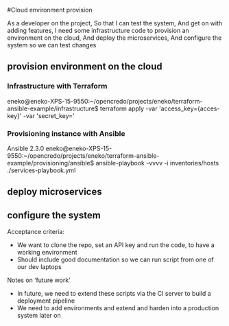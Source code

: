 
#Cloud environment provision

As a developer on the project,
So that I can test the system,
And get on with adding features,
I need some infrastructure code to provision an
environment on the cloud,
And deploy the microservices,
And configure the system so we can test changes

## provision environment on the cloud

### Infrastructure with Terraform

eneko@eneko-XPS-15-9550:~/opencredo/projects/eneko/terraform-ansible-example/infrastructure$ terraform apply -var 'access_key={acces-key}' -var 'secret_key='

### Provisioning instance with Ansible

Ansible 2.3.0 
eneko@eneko-XPS-15-9550:~/opencredo/projects/eneko/terraform-ansible-example/provisioning/ansible$ ansible-playbook -vvvv -i inventories/hosts ./services-playbook.yml 


## deploy microservices

## configure the system


Acceptance criteria:

- We want to clone the repo, set an API key and
run the code, to have a working environment
- Should include good documentation so we can
run script from one of our dev laptops

Notes on ‘future work’

- In future, we need to extend these scripts via
the CI server to build a deployment pipeline
- We need to add environments and extend and
harden into a production system later on